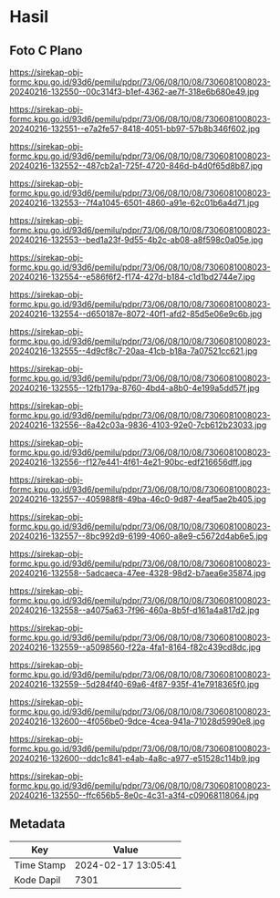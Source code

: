 # Hasil

## Foto C Plano

https://sirekap-obj-formc.kpu.go.id/93d6/pemilu/pdpr/73/06/08/10/08/7306081008023-20240216-132550--00c314f3-b1ef-4362-ae7f-318e6b680e49.jpg

https://sirekap-obj-formc.kpu.go.id/93d6/pemilu/pdpr/73/06/08/10/08/7306081008023-20240216-132551--e7a2fe57-8418-4051-bb97-57b8b346f602.jpg

https://sirekap-obj-formc.kpu.go.id/93d6/pemilu/pdpr/73/06/08/10/08/7306081008023-20240216-132552--487cb2a1-725f-4720-846d-b4d0f65d8b87.jpg

https://sirekap-obj-formc.kpu.go.id/93d6/pemilu/pdpr/73/06/08/10/08/7306081008023-20240216-132553--7f4a1045-6501-4860-a91e-62c01b6a4d71.jpg

https://sirekap-obj-formc.kpu.go.id/93d6/pemilu/pdpr/73/06/08/10/08/7306081008023-20240216-132553--bed1a23f-9d55-4b2c-ab08-a8f598c0a05e.jpg

https://sirekap-obj-formc.kpu.go.id/93d6/pemilu/pdpr/73/06/08/10/08/7306081008023-20240216-132554--e586f6f2-f174-427d-b184-c1d1bd2744e7.jpg

https://sirekap-obj-formc.kpu.go.id/93d6/pemilu/pdpr/73/06/08/10/08/7306081008023-20240216-132554--d650187e-8072-40f1-afd2-85d5e06e9c6b.jpg

https://sirekap-obj-formc.kpu.go.id/93d6/pemilu/pdpr/73/06/08/10/08/7306081008023-20240216-132555--4d9cf8c7-20aa-41cb-b18a-7a07521cc621.jpg

https://sirekap-obj-formc.kpu.go.id/93d6/pemilu/pdpr/73/06/08/10/08/7306081008023-20240216-132555--12fb179a-8760-4bd4-a8b0-4e199a5dd57f.jpg

https://sirekap-obj-formc.kpu.go.id/93d6/pemilu/pdpr/73/06/08/10/08/7306081008023-20240216-132556--8a42c03a-9836-4103-92e0-7cb612b23033.jpg

https://sirekap-obj-formc.kpu.go.id/93d6/pemilu/pdpr/73/06/08/10/08/7306081008023-20240216-132556--f127e441-4f61-4e21-90bc-edf216656dff.jpg

https://sirekap-obj-formc.kpu.go.id/93d6/pemilu/pdpr/73/06/08/10/08/7306081008023-20240216-132557--405988f8-49ba-46c0-9d87-4eaf5ae2b405.jpg

https://sirekap-obj-formc.kpu.go.id/93d6/pemilu/pdpr/73/06/08/10/08/7306081008023-20240216-132557--8bc992d9-6199-4060-a8e9-c5672d4ab6e5.jpg

https://sirekap-obj-formc.kpu.go.id/93d6/pemilu/pdpr/73/06/08/10/08/7306081008023-20240216-132558--5adcaeca-47ee-4328-98d2-b7aea6e35874.jpg

https://sirekap-obj-formc.kpu.go.id/93d6/pemilu/pdpr/73/06/08/10/08/7306081008023-20240216-132558--a4075a63-7f96-460a-8b5f-d161a4a817d2.jpg

https://sirekap-obj-formc.kpu.go.id/93d6/pemilu/pdpr/73/06/08/10/08/7306081008023-20240216-132559--a5098560-f22a-4fa1-8164-f82c439cd8dc.jpg

https://sirekap-obj-formc.kpu.go.id/93d6/pemilu/pdpr/73/06/08/10/08/7306081008023-20240216-132559--5d284f40-69a6-4f87-935f-41e7918365f0.jpg

https://sirekap-obj-formc.kpu.go.id/93d6/pemilu/pdpr/73/06/08/10/08/7306081008023-20240216-132600--4f056be0-9dce-4cea-941a-71028d5990e8.jpg

https://sirekap-obj-formc.kpu.go.id/93d6/pemilu/pdpr/73/06/08/10/08/7306081008023-20240216-132600--ddc1c841-e4ab-4a8c-a977-e51528c114b9.jpg

https://sirekap-obj-formc.kpu.go.id/93d6/pemilu/pdpr/73/06/08/10/08/7306081008023-20240216-132550--ffc656b5-8e0c-4c31-a3f4-c09068118064.jpg


## Metadata

| Key        | Value               |
| ---------- | ------------------- |
| Time Stamp | 2024-02-17 13:05:41 |
| Kode Dapil | 7301                |



